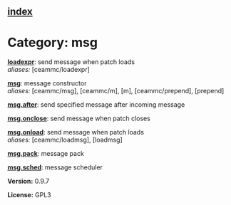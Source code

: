 [index](index.html) 
---

# Category: msg




[**loadexpr**](loadexpr.html): send message when patch loads <br>
_aliases:_ \[ceammc/loadexpr\]


[**msg**](msg.html): message constructor <br>
_aliases:_ \[ceammc/msg\], \[ceammc/m\], \[m\], \[ceammc/prepend\], \[prepend\]


[**msg.after**](msg.after.html): send specified message after incoming message 

[**msg.onclose**](msg.onclose.html): send message when patch closes 

[**msg.onload**](msg.onload.html): send message when patch loads <br>
_aliases:_ \[ceammc/loadmsg\], \[loadmsg\]


[**msg.pack**](msg.pack.html): message pack 

[**msg.sched**](msg.sched.html): message scheduler 


**Version:** 0.9.7

**License:** GPL3
